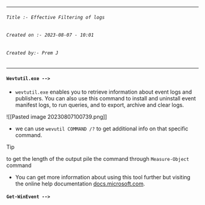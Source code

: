 
***
###### `Title :- Effective Filtering of logs`
###### `Created on :- 2023-08-07 - 10:01`
###### `Created by:- Prem J`
***

#### `Wevtutil.exe -->`

- `wevtutil.exe` enables you to retrieve information about event logs and publishers. You can also use this command to install and uninstall event manifest logs, to run queries, and to export, archive and clear logs.

![[Pasted image 20230807100739.png]]

- we can use `wevutil COMMAND /?` to get additional info on that specific command.

>[!Tip]
>to get the length of the output pile the command through `Measure-Object` command

- You can get more information about using this tool further but visiting the online help documentation [docs.microsoft.com](https://docs.microsoft.com/en-us/windows-server/administration/windows-commands/wevtutil).

#### `Get-WinEvent -->`